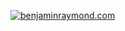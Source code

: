 
[![benjaminraymond.com](https://raw.githubusercontent.com/7PH/7PH/master/intro-banner.gif)](https://benjaminraymond.com)
